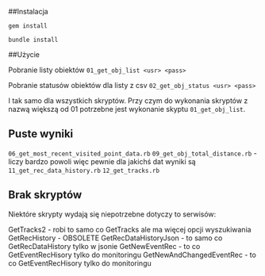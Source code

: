 ##Instalacja

`gem install`

`bundle install`

##Użycie

Pobranie listy obiektów
`01_get_obj_list <usr> <pass>`

Pobranie statusów obiektów dla listy z csv
`02_get_obj_status <usr> <pass>`

I tak samo dla wszystkich skryptów. Przy czym do wykonania skryptów z nazwą większą od 01 potrzebne jest wykonanie skyptu `01_get_obj_list`.

## Puste wyniki

`06_get_most_recent_visited_point_data.rb`
`09_get_obj_total_distance.rb` - liczy bardzo powoli więc pewnie dla jakichś dat wyniki są
`11_get_rec_data_history.rb`
`12_get_tracks.rb`

## Brak skryptów

Niektóre skrypty wydają się niepotrzebne dotyczy to serwisów:

GetTracks2 - robi to samo co GetTracks ale ma więcej opcji wyszukiwania
GetRecHistory - OBSOLETE
GetRecDataHistoryJson - to samo co GetRecDataHistory tylko w jsonie
GetNewEventRec - to co GetEventRecHisory tylko do monitoringu
GetNewAndChangedEventRec - to co GetEventRecHisory tylko do monitoringu



